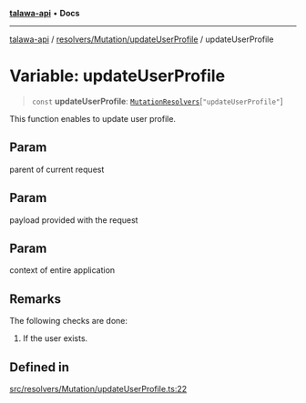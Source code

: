 [**talawa-api**](../../../../README.md) • **Docs**

***

[talawa-api](../../../../modules.md) / [resolvers/Mutation/updateUserProfile](../README.md) / updateUserProfile

# Variable: updateUserProfile

> `const` **updateUserProfile**: [`MutationResolvers`](../../../../types/generatedGraphQLTypes/type-aliases/MutationResolvers.md)\[`"updateUserProfile"`\]

This function enables to update user profile.

## Param

parent of current request

## Param

payload provided with the request

## Param

context of entire application

## Remarks

The following checks are done:
1. If the user exists.

## Defined in

[src/resolvers/Mutation/updateUserProfile.ts:22](https://github.com/PalisadoesFoundation/talawa-api/blob/fe65d855b3d1e3e4af621340e7e8bfa0325634c1/src/resolvers/Mutation/updateUserProfile.ts#L22)
